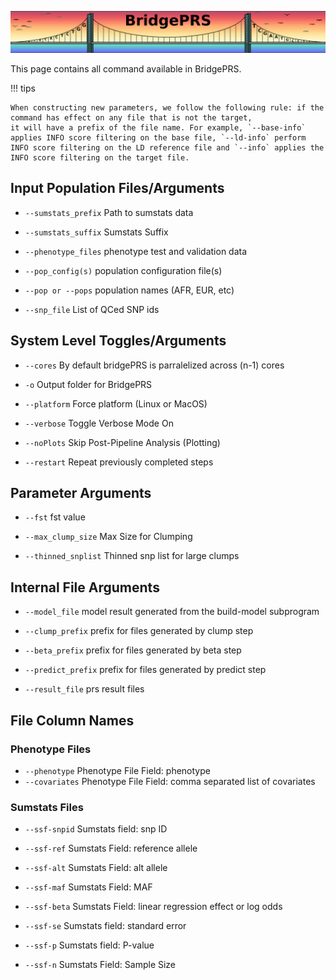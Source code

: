 ![Screenshot](img/slim/guide_logo6.png) 

This page contains all command available in BridgePRS. 

!!! tips
    
    When constructing new parameters, we follow the following rule: if the command has effect on any file that is not the target, 
    it will have a prefix of the file name. For example, `--base-info` applies INFO score filtering on the base file, `--ld-info` perform INFO score filtering on the LD reference file and `--info` applies the INFO score filtering on the target file. 


## Input Population Files/Arguments


- `--sumstats_prefix`  Path to sumstats data 

- `--sumstats_suffix`
     Sumstats Suffix        

- `--phenotype_files`
     phenotype test and validation data    


- `--pop_config(s)`
     population configuration file(s) 

- `--pop or --pops`
     population names (AFR, EUR, etc) 

- `--snp_file` List of QCed SNP ids 


## System Level Toggles/Arguments 


- `--cores` By default bridgePRS is parralelized across (n-1) cores 

- `-o`  Output folder for BridgePRS 



- `--platform`  Force platform (Linux or MacOS) 


- `--verbose`  Toggle Verbose Mode On   


- `--noPlots`  Skip Post-Pipeline Analysis (Plotting) 

- `--restart`  Repeat previously completed steps


## Parameter Arguments 


- `--fst` fst value        

- `--max_clump_size`
     Max Size for Clumping      

- `--thinned_snplist`
     Thinned snp list for large clumps    

## Internal File Arguments 

- `--model_file`  model result generated from the build-model subprogram 

- `--clump_prefix` prefix for files generated by clump step   

- `--beta_prefix` prefix for files generated by beta step   

- `--predict_prefix`   prefix for files generated by predict step   

- `--result_file`  prs result files 





## File Column Names 


### Phenotype Files 


- `--phenotype`  Phenotype File Field: phenotype 
- `--covariates` Phenotype File Field: comma separated list of covariates      


### Sumstats Files 



- `--ssf-snpid`
     Sumstats field: snp ID       

- `--ssf-ref`
     Sumstats Field: reference allele      

- `--ssf-alt`
     Sumstats Field: alt allele      

- `--ssf-maf`
     Sumstats Field: MAF       

- `--ssf-beta`
     Sumstats Field: linear regression effect or log odds       

- `--ssf-se`
     Sumstats field: standard error      

- `--ssf-p`
     Sumstats field: P-value       

- `--ssf-n`
     Sumstats Field: Sample Size      





